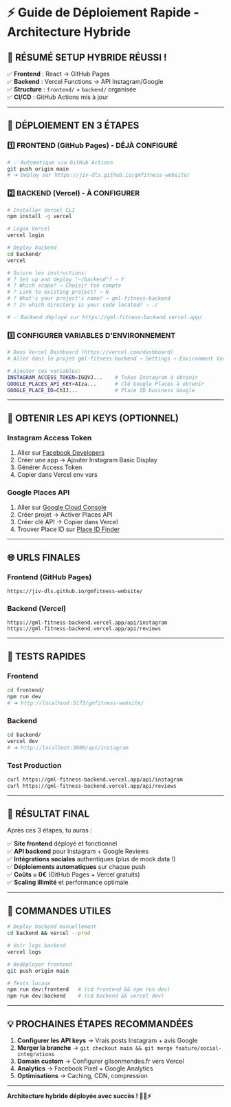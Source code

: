 # ⚡ Guide de Déploiement Rapide - Architecture Hybride

## 🎯 **RÉSUMÉ SETUP HYBRIDE RÉUSSI !**

✅ **Frontend** : React → GitHub Pages  
✅ **Backend** : Vercel Functions → API Instagram/Google  
✅ **Structure** : `frontend/` + `backend/` organisée  
✅ **CI/CD** : GitHub Actions mis à jour  

---

## 🚀 **DÉPLOIEMENT EN 3 ÉTAPES**

### **1️⃣ FRONTEND (GitHub Pages) - DÉJÀ CONFIGURÉ**
```bash
# ✅ Automatique via GitHub Actions
git push origin main
# ➜ Deploy sur https://jiv-dls.github.io/gmfitness-website/
```

### **2️⃣ BACKEND (Vercel) - À CONFIGURER**
```bash
# Installer Vercel CLI
npm install -g vercel

# Login Vercel
vercel login

# Deploy backend
cd backend/
vercel

# Suivre les instructions:
# ? Set up and deploy "~/backend"? → Y
# ? Which scope? → Choisir ton compte
# ? Link to existing project? → N 
# ? What's your project's name? → gml-fitness-backend
# ? In which directory is your code located? → ./

# ✅ Backend déployé sur https://gml-fitness-backend.vercel.app/
```

### **3️⃣ CONFIGURER VARIABLES D'ENVIRONNEMENT**
```bash
# Dans Vercel Dashboard (https://vercel.com/dashboard)
# Aller dans le projet gml-fitness-backend → Settings → Environment Variables

# Ajouter ces variables:
INSTAGRAM_ACCESS_TOKEN=IGQVJ...    # Token Instagram à obtenir
GOOGLE_PLACES_API_KEY=AIza...      # Clé Google Places à obtenir  
GOOGLE_PLACE_ID=ChIJ...            # Place ID business Google
```

---

## 🔑 **OBTENIR LES API KEYS (OPTIONNEL)**

### **Instagram Access Token**
1. Aller sur [Facebook Developers](https://developers.facebook.com)
2. Créer une app → Ajouter Instagram Basic Display
3. Générer Access Token
4. Copier dans Vercel env vars

### **Google Places API**
1. Aller sur [Google Cloud Console](https://console.cloud.google.com)
2. Créer projet → Activer Places API
3. Créer clé API → Copier dans Vercel
4. Trouver Place ID sur [Place ID Finder](https://developers.google.com/maps/documentation/places/web-service/place-id)

---

## 🌐 **URLS FINALES**

### **Frontend (GitHub Pages)**
```
https://jiv-dls.github.io/gmfitness-website/
```

### **Backend (Vercel)**
```
https://gml-fitness-backend.vercel.app/api/instagram
https://gml-fitness-backend.vercel.app/api/reviews
```

---

## 🧪 **TESTS RAPIDES**

### **Frontend**
```bash
cd frontend/
npm run dev
# ➜ http://localhost:5173/gmfitness-website/
```

### **Backend**  
```bash
cd backend/
vercel dev
# ➜ http://localhost:3000/api/instagram
```

### **Test Production**
```bash
curl https://gml-fitness-backend.vercel.app/api/instagram
curl https://gml-fitness-backend.vercel.app/api/reviews
```

---

## 🎉 **RÉSULTAT FINAL**

Après ces 3 étapes, tu auras :

✅ **Site frontend** déployé et fonctionnel  
✅ **API backend** pour Instagram + Google Reviews  
✅ **Intégrations sociales** authentiques (plus de mock data !)  
✅ **Déploiements automatiques** sur chaque push  
✅ **Coûts = 0€** (GitHub Pages + Vercel gratuits)  
✅ **Scaling illimité** et performance optimale  

---

## 🔧 **COMMANDES UTILES**

```bash
# Deploy backend manuellement
cd backend && vercel --prod

# Voir logs backend
vercel logs

# Redéployer frontend
git push origin main

# Tests locaux
npm run dev:frontend   # (cd frontend && npm run dev)
npm run dev:backend    # (cd backend && vercel dev)
```

---

## 💡 **PROCHAINES ÉTAPES RECOMMANDÉES**

1. **Configurer les API keys** → Vrais posts Instagram + avis Google
2. **Merger la branche** → `git checkout main && git merge feature/social-integrations`
3. **Domain custom** → Configurer gilsonmendes.fr vers Vercel
4. **Analytics** → Facebook Pixel + Google Analytics
5. **Optimisations** → Caching, CDN, compression

---

**Architecture hybride déployée avec succès ! 🚀💪⚡**